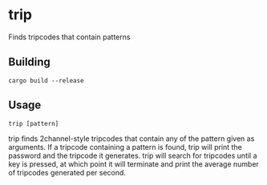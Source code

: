 trip
====

Finds tripcodes that contain patterns

Building
--------

    cargo build --release

Usage
-----

    trip [pattern]

trip finds 2channel-style tripcodes that contain any of the pattern given as
arguments. If a tripcode containing a pattern is found, trip will print the
password and the tripcode it generates. trip will search for tripcodes
until a key is pressed, at which point it will terminate and print the average
number of tripcodes generated per second.
